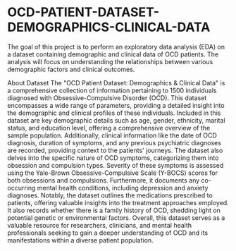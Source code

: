 # OCD-PATIENT-DATASET-DEMOGRAPHICS-CLINICAL-DATA
The goal of this project is to perform an exploratory data analysis (EDA) on a dataset containing demographic and clinical data of OCD patients. The analysis will focus on understanding the relationships between various demographic factors and clinical outcomes.


About Dataset
The "OCD Patient Dataset: Demographics & Clinical Data" is a comprehensive
collection of information pertaining to 1500 individuals diagnosed with
Obsessive-Compulsive Disorder (OCD). This dataset encompasses a wide range
of parameters, providing a detailed insight into the demographic and clinical
profiles of these individuals.
Included in this dataset are key demographic details such as age, gender,
ethnicity, marital status, and education level, offering a comprehensive overview
of the sample population. Additionally, clinical information like the date of OCD
diagnosis, duration of symptoms, and any previous psychiatric diagnoses are
recorded, providing context to the patients' journeys.
The dataset also delves into the specific nature of OCD symptoms, categorizing
them into obsession and compulsion types. Severity of these symptoms is
assessed using the Yale-Brown Obsessive-Compulsive Scale (Y-BOCS) scores
for both obsessions and compulsions. Furthermore, it documents any
co-occurring mental health conditions, including depression and anxiety
diagnoses.
Notably, the dataset outlines the medications prescribed to patients, offering
valuable insights into the treatment approaches employed. It also records
whether there is a family history of OCD, shedding light on potential genetic or
environmental factors.
Overall, this dataset serves as a valuable resource for researchers, clinicians,
and mental health professionals seeking to gain a deeper understanding of OCD
and its manifestations within a diverse patient population.
